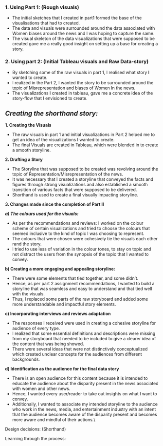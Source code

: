### 1.	Using Part 1: (Rough visuals)

-	The initial sketches that I created in part1 formed the base of the visualisations that had to created.
- The data and visuals were surrounded around the data associated with Women biases around the news and I was hoping to capture the same.
-	The visual skeleton of the data visualizations that were supposed to be created gave me a really good insight on setting up a base for creating a story.

### 2.	Using part 2: (Initial Tableau visuals and Raw Data-story)

- By sketching some of the raw visuals in part 1, I realised what story I wanted to create.
-	I realized in the Part 2, I wanted the story to be surrounded around the topic of Misrepresentation and biases of Women In the news.
-	The visualizations I created in tableau, gave me a concrete idea of the story-flow that I envisioned to create.

## _Creating the shorthand story:_

**1. Creating the Visuals**
- The raw visuals in part 1 and initial visualizations in Part 2 helped me to get an idea of the visualizations I wanted to create. 
- The final Visuals are created in Tableau, which were blended in to create a smooth storyline.

**2. Drafting a Story**
-	The Storyline that was supposed to be created was revolving around the topic of Representation/Misrepresentation of the news. 
-	It was necessary that I created a storyline that conveyed the facts and figures through strong visualizations and also established a smooth transition of various facts that were supposed to be delivered.
-	Shorthand is used to create a final visually impacting storyline.

**3. Changes made since the completion of Part II**

**_a)	The colours used for the visuals:_**
-	As per the recommendations and reviews: I worked on the colour scheme of certain visualizations and tried to choose the colours that seemed inclusive to the kind of topic I was choosing to represent.
- The colours that were chosen were cohesively tie the visuals each other rand the story.
-	I tried to use less of variation in the colour tones, to stay on topic and not distract the users from the synopsis of the topic that I wanted to convey.

**b)	Creating a more engaging and appealing storyline:**
-	There were some elements that tied together, and some didn’t.
-	Hence, as per part 2 assignment recommendations, I wanted to build a storyline that was seamless and easy to understand and that tied well with the visuals.
-	Thus, I replaced some parts of the raw storyboard and added some more understandable and impactful story elements.

**c)	Incorporating interviews and reviews adaptation**
-	The responses I received were used in creating a cohesive storyline for audience of every type.
-	I realized that some essential definitions and descriptions were missing from my storyboard that needed to be included to give a clearer idea of the content that was being showed.
-	There were several ideas that were not distinctively conceptualized which created unclear concepts for the audiences from different backgrounds.

**d)	Identification as the audience for the final data story**
-	There is an open audience for this content because it is intended to educate the audience about the disparity present in the news associated with women and other news.
-	Hence, I wanted every user/reader to take out insights on what I want to convey.
-	Additionally, I wanted to associate my intended storyline to the audience who work in the news, media, and entertainment industry with an intent that the audience becomes aware of the disparity present and becomes more aware and mindful of their actions.\

Design decisions: (Shorthand)

Learning through the process:
